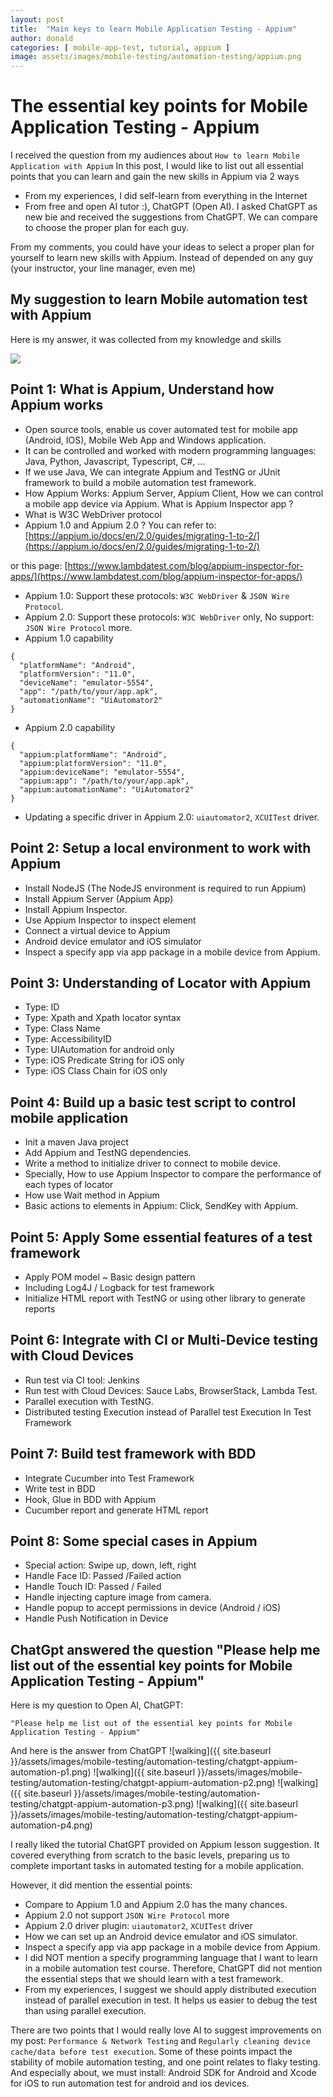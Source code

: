 ```yaml
---
layout: post
title:  "Main keys to learn Mobile Application Testing - Appium"
author: donald
categories: [ mobile-app-test, tutorial, appium ]
image: assets/images/mobile-testing/automation-testing/appium.png
---
```


# The essential key points for Mobile Application Testing - Appium

I received the question from my audiences about `How to learn Mobile Application with Appium`
In this post, I would like to list out all essential points that you can learn and gain the new skills in Appium via 2 ways
- From my experiences, I did self-learn from everything in the Internet
- From free and open AI tutor :), ChatGPT (Open AI). I asked ChatGPT as new bie and received the suggestions from ChatGPT. We can compare to choose the proper plan for each guy. 

From my comments, you could have your ideas to select a proper plan for yourself to learn new skills with Appium.
Instead of depended on any guy (your instructor, your line manager, even me)

## My suggestion to learn Mobile automation test with Appium
Here is my answer, it was collected from my knowledge and skills

![](https://lh7-us.googleusercontent.com/pSy9m0xuJCgmttavS62h7dA0Mg9GJFTjFBa2_lzjf0MVyRAS3Pc9rO8ivEjyS2L03_5zR5kXIyyVkyUAV84rQ4mYv0OBtG7mHS4llQVH6TSx-_DNS7OzNhwMSrdRDLCqP3Ow3TsPe0Ns9pFBJqIQSj8)

## Point 1: What is Appium, Understand how Appium works
- Open source tools, enable us  cover automated test for mobile app (Android, IOS), Mobile Web App and Windows application.
- It can be controlled and worked with modern programming languages: Java, Python, Javascript, Typescript, C#, ...
- If we use Java, We can integrate Appium and TestNG or JUnit framework to build a mobile automation test framework.
- How Appium Works: Appium Server, Appium Client, How we can control a mobile app device via Appium.
What is Appium Inspector app ?
- What is  W3C WebDriver protocol
- Appium 1.0 and Appium 2.0 ?
You can refer to: [https://appium.io/docs/en/2.0/guides/migrating-1-to-2/](https://appium.io/docs/en/2.0/guides/migrating-1-to-2/)

or this page: 
[https://www.lambdatest.com/blog/appium-inspector-for-apps/](https://www.lambdatest.com/blog/appium-inspector-for-apps/)

- Appium 1.0: Support these protocols: `W3C WebDriver` & `JSON Wire Protocol`.
- Appium 2.0: Support these protocols: `W3C WebDriver` only, No support: `JSON Wire Protocol` more.
- Appium 1.0 capability

```
{
  "platformName": "Android",
  "platformVersion": "11.0",
  "deviceName": "emulator-5554",
  "app": "/path/to/your/app.apk",
  "automationName": "UiAutomator2"
}
```

- Appium 2.0 capability

```
{
  "appium:platformName": "Android",
  "appium:platformVersion": "11.0",
  "appium:deviceName": "emulator-5554",
  "appium:app": "/path/to/your/app.apk",
  "appium:automationName": "UiAutomator2"
}
```

- Updating a specific driver in Appium 2.0: `uiautomator2`, `XCUITest` driver.

## Point 2: Setup a local environment to work with Appium
- Install NodeJS (The NodeJS environment is required to run Appium)
- Install Appium Server (Appium App)
- Install Appium Inspector.
- Use Appium Inspector to inspect element 
- Connect a virtual device to Appium
- Android device emulator and iOS simulator
- Inspect a specify app via app package in a mobile device from Appium.

## Point 3: Understanding of Locator with Appium
- Type: ID
- Type: Xpath and Xpath locator syntax
- Type: Class Name
- Type: AccessibilityID
- Type: UIAutomation for android only
- Type: iOS Predicate String for iOS only
- Type: iOS Class Chain for iOS only

## Point 4: Build up a basic test script to control mobile application
- Init a maven Java project
- Add Appium and TestNG dependencies.
- Write a method to initialize driver to connect to mobile device.
- Specially, How to use Appium Inspector to compare the performance of each types of locator
- How use Wait method in Appium
- Basic actions to elements in Appium: Click, SendKey with Appium.

## Point 5: Apply Some essential features of a test framework
- Apply POM model ~ Basic design pattern
- Including Log4J / Logback for test framework
- Initialize HTML report with TestNG or using other library to generate reports

## Point 6: Integrate with CI or Multi-Device testing with Cloud Devices
- Run test via CI tool: Jenkins
- Run test with Cloud Devices: Sauce Labs, BrowserStack, Lambda Test.
- Parallel execution with TestNG.
- Distributed testing Execution instead of Parallel test Execution In Test Framework

## Point 7: Build test framework with BDD
- Integrate Cucumber into Test Framework
- Write test in BDD
- Hook, Glue in BDD with Appium
- Cucumber report and generate HTML report

## Point 8: Some special cases in Appium
- Special action: Swipe up, down, left, right
- Handle Face ID: Passed /Failed action
- Handle Touch ID: Passed / Failed
- Handle injecting capture image from camera.
- Handle popup to accept permissions in device (Android / iOS)
- Handle Push Notification in Device

## ChatGpt answered the question "Please help me list out of the essential key points for Mobile Application Testing - Appium"
Here is my question to Open AI, ChatGPT: 
```angular2html
"Please help me list out of the essential key points for Mobile Application Testing - Appium"
```
And here is the answer from ChatGPT
![walking]({{ site.baseurl }}/assets/images/mobile-testing/automation-testing/chatgpt-appium-automation-p1.png)
![walking]({{ site.baseurl }}/assets/images/mobile-testing/automation-testing/chatgpt-appium-automation-p2.png)
![walking]({{ site.baseurl }}/assets/images/mobile-testing/automation-testing/chatgpt-appium-automation-p3.png)
![walking]({{ site.baseurl }}/assets/images/mobile-testing/automation-testing/chatgpt-appium-automation-p4.png)

I really liked the tutorial ChatGPT provided on Appium lesson suggestion. It covered everything from scratch to the basic levels, preparing us to complete important tasks in automated testing for a mobile application.

However, it did mention the essential points:
- Compare to Appium 1.0 and Appium 2.0 has the many chances. 
- Appium 2.0 not support `JSON Wire Protocol` more
- Appium 2.0 driver plugin: `uiautomator2`, `XCUITest` driver
- How we can set up an Android device emulator and iOS simulator.
- Inspect a specify app via app package in a mobile device from Appium.
- I did NOT mention a specify programming language that I want to  learn in a mobile automation test course. Therefore, ChatGPT did not mention the essential steps that we should learn with a test framework.
- From my experiences, I suggest we should apply distributed execution instead of parallel execution in test. It helps us easier to debug the test than using parallel execution.

There are two points that I would really love AI to suggest improvements on my post: `Performance & Network Testing` and `Regularly cleaning device cache/data before test execution`. Some of these points impact the stability of mobile automation testing, and one point relates to flaky testing.
And especially about, we must install: Android SDK for Android and Xcode for iOS to run automation test for android and ios devices.

[//]: # ([![10 keys for web application testing #shorts #mobile]&#40;https://img.youtube.com/vi/cYTZdLm1uxI/0.jpg&#41;]&#40;https://www.youtube.com/watch?v=cYTZdLm1uxI&#41;)
[//]: # ()
[//]: # ()
[//]: # ([![Testing4Everyone - 10 keys for web application testing - giải thích chi tiết]&#40;https://img.youtube.com/vi/sUCE_sctluE/0.jpg&#41;]&#40;https://www.youtube.com/watch?v=sUCE_sctluE&#41;)
[//]: # ()
